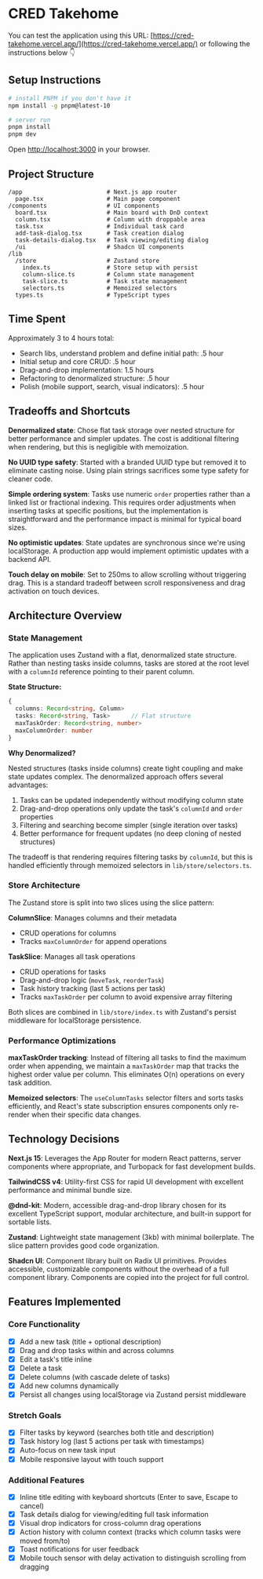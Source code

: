 # CRED Takehome

You can test the application using this URL: [https://cred-takehome.vercel.app/](https://cred-takehome.vercel.app/) or following the instructions below 👇

## Setup Instructions

```bash
# install PNPM if you don't have it
npm install -g pnpm@latest-10

# server run
pnpm install
pnpm dev
```

Open [http://localhost:3000](http://localhost:3000) in your browser.

## Project Structure

```
/app                        # Next.js app router
  page.tsx                  # Main page component
/components                 # UI components
  board.tsx                 # Main board with DnD context
  column.tsx                # Column with droppable area
  task.tsx                  # Individual task card
  add-task-dialog.tsx       # Task creation dialog
  task-details-dialog.tsx   # Task viewing/editing dialog
  /ui                       # Shadcn UI components
/lib
  /store                    # Zustand store
    index.ts                # Store setup with persist
    column-slice.ts         # Column state management
    task-slice.ts           # Task state management
    selectors.ts            # Memoized selectors
  types.ts                  # TypeScript types
```

## Time Spent

Approximately 3 to 4 hours total:
- Search libs, understand problem and define initial path: .5 hour
- Initial setup and core CRUD: .5 hour
- Drag-and-drop implementation: 1.5 hours
- Refactoring to denormalized structure: .5 hour
- Polish (mobile support, search, visual indicators): .5 hour

## Tradeoffs and Shortcuts

**Denormalized state**: Chose flat task storage over nested structure for better performance and simpler updates. The cost is additional filtering when rendering, but this is negligible with memoization.

**No UUID type safety**: Started with a branded UUID type but removed it to eliminate casting noise. Using plain strings sacrifices some type safety for cleaner code.

**Simple ordering system**: Tasks use numeric `order` properties rather than a linked list or fractional indexing. This requires order adjustments when inserting tasks at specific positions, but the implementation is straightforward and the performance impact is minimal for typical board sizes.

**No optimistic updates**: State updates are synchronous since we're using localStorage. A production app would implement optimistic updates with a backend API.

**Touch delay on mobile**: Set to 250ms to allow scrolling without triggering drag. This is a standard tradeoff between scroll responsiveness and drag activation on touch devices.

## Architecture Overview

### State Management

The application uses Zustand with a flat, denormalized state structure. Rather than nesting tasks inside columns, tasks are stored at the root level with a `columnId` reference pointing to their parent column.

**State Structure:**
```typescript
{
  columns: Record<string, Column>
  tasks: Record<string, Task>      // Flat structure
  maxTaskOrder: Record<string, number>
  maxColumnOrder: number
}
```

**Why Denormalized?**

Nested structures (tasks inside columns) create tight coupling and make state updates complex. The denormalized approach offers several advantages:

1. Tasks can be updated independently without modifying column state
2. Drag-and-drop operations only update the task's `columnId` and `order` properties
3. Filtering and searching become simpler (single iteration over tasks)
4. Better performance for frequent updates (no deep cloning of nested structures)

The tradeoff is that rendering requires filtering tasks by `columnId`, but this is handled efficiently through memoized selectors in `lib/store/selectors.ts`.

### Store Architecture

The Zustand store is split into two slices using the slice pattern:

**ColumnSlice**: Manages columns and their metadata
- CRUD operations for columns
- Tracks `maxColumnOrder` for append operations

**TaskSlice**: Manages all task operations
- CRUD operations for tasks
- Drag-and-drop logic (`moveTask`, `reorderTask`)
- Task history tracking (last 5 actions per task)
- Tracks `maxTaskOrder` per column to avoid expensive array filtering

Both slices are combined in `lib/store/index.ts` with Zustand's persist middleware for localStorage persistence.

### Performance Optimizations

**maxTaskOrder tracking**: Instead of filtering all tasks to find the maximum order when appending, we maintain a `maxTaskOrder` map that tracks the highest order value per column. This eliminates O(n) operations on every task addition.

**Memoized selectors**: The `useColumnTasks` selector filters and sorts tasks efficiently, and React's state subscription ensures components only re-render when their specific data changes.

## Technology Decisions

**Next.js 15**: Leverages the App Router for modern React patterns, server components where appropriate, and Turbopack for fast development builds.

**TailwindCSS v4**: Utility-first CSS for rapid UI development with excellent performance and minimal bundle size.

**@dnd-kit**: Modern, accessible drag-and-drop library chosen for its excellent TypeScript support, modular architecture, and built-in support for sortable lists.

**Zustand**: Lightweight state management (3kb) with minimal boilerplate. The slice pattern provides good code organization.

**Shadcn UI**: Component library built on Radix UI primitives. Provides accessible, customizable components without the overhead of a full component library. Components are copied into the project for full control.

## Features Implemented

### Core Functionality
- [x] Add a new task (title + optional description)
- [x] Drag and drop tasks within and across columns
- [x] Edit a task's title inline
- [x] Delete a task
- [x] Delete columns (with cascade delete of tasks)
- [x] Add new columns dynamically
- [x] Persist all changes using localStorage via Zustand persist middleware

### Stretch Goals
- [x] Filter tasks by keyword (searches both title and description)
- [x] Task history log (last 5 actions per task with timestamps)
- [x] Auto-focus on new task input
- [x] Mobile responsive layout with touch support

### Additional Features
- [x] Inline title editing with keyboard shortcuts (Enter to save, Escape to cancel)
- [x] Task details dialog for viewing/editing full task information
- [x] Visual drop indicators for cross-column drag operations
- [x] Action history with column context (tracks which column tasks were moved from/to)
- [x] Toast notifications for user feedback
- [x] Mobile touch sensor with delay activation to distinguish scrolling from dragging
